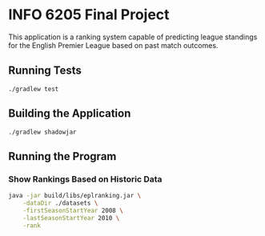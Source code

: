 # INFO 6205 Final Project

This application is a ranking system capable of predicting league standings for the English Premier League based on past match outcomes.

## Running Tests
```
./gradlew test
```

## Building the Application
```
./gradlew shadowjar
```

## Running the Program

### Show Rankings Based on Historic Data
```bash
java -jar build/libs/eplranking.jar \
    -dataDir ./datasets \
    -firstSeasonStartYear 2008 \
    -lastSeasonStartYear 2010 \
    -rank
```
